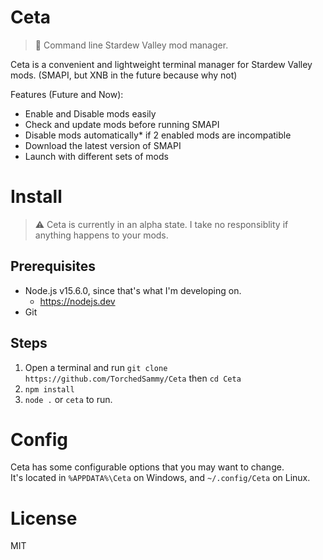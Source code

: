 # Ceta
> 🐋 Command line Stardew Valley mod manager.

Ceta is a convenient and lightweight terminal manager for Stardew Valley mods. (SMAPI, but XNB in the future because why not)  

Features (Future and Now):
- Enable and Disable mods easily
- Check and update mods before running SMAPI
- Disable mods automatically* if 2 enabled mods are incompatible
- Download the latest version of SMAPI
- Launch with different sets of mods

# Install
> ⚠ Ceta is currently in an alpha state. I take no responsiblity if anything happens to your mods.

## Prerequisites 
- Node.js v15.6.0, since that's what I'm developing on. 
  - https://nodejs.dev
- Git

## Steps
1. Open a terminal and run `git clone https://github.com/TorchedSammy/Ceta` then `cd Ceta`
2. `npm install`
3. `node .` or `ceta` to run.

# Config
Ceta has some configurable options that you may want to change.  
It's located in `%APPDATA%\Ceta` on Windows, and `~/.config/Ceta` on Linux.
# License 
MIT
